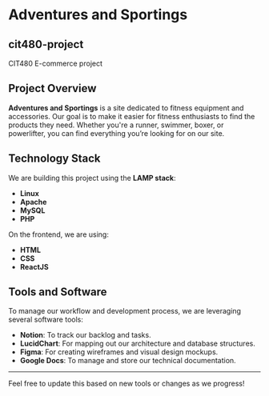 # Adventures and Sportings

## cit480-project

CIT480 E-commerce project

## Project Overview

**Adventures and Sportings** is a site dedicated to fitness equipment and accessories. Our goal is to make it easier for fitness enthusiasts to find the products they need. Whether you're a runner, swimmer, boxer, or powerlifter, you can find everything you’re looking for on our site.

## Technology Stack

We are building this project using the **LAMP stack**:

- **Linux**
- **Apache**
- **MySQL**
- **PHP**

On the frontend, we are using:

- **HTML**
- **CSS**
- **ReactJS**

## Tools and Software

To manage our workflow and development process, we are leveraging several software tools:

- **Notion**: To track our backlog and tasks.
- **LucidChart**: For mapping out our architecture and database structures.
- **Figma**: For creating wireframes and visual design mockups.
- **Google Docs**: To manage and store our technical documentation.

---

Feel free to update this based on new tools or changes as we progress!
